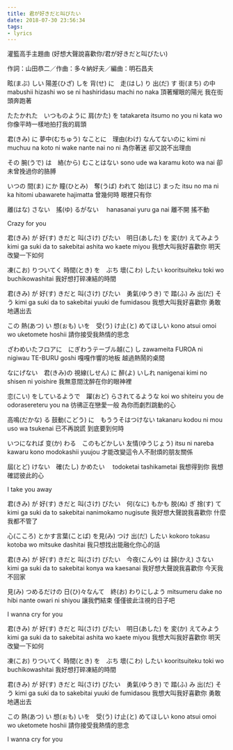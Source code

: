 ```yaml
---
title: 君が好きだと叫びたい
date: 2018-07-30 23:56:34
tags:
- lyrics
---
```


灌籃高手主題曲 (好想大聲說喜歡你/君が好きだと叫びたい)
 

作詞：山田恭二／作曲：多々納好夫／編曲：明石昌夫

眩(まぶ) しい 陽差(ひざ) しを 背(せ) に　走(はし) り 出(だ) す 街(まち) の中
mabushii hizashi wo se ni hashiridasu machi no naka
頂著耀眼的陽光  我在街頭奔跑著


たたかれた　いつものように 肩(かた) を
tatakareta itsumo no you ni kata wo
你像平時一樣地拍打我的肩頭


君(きみ) に 夢中(むちゅう) なことに　理由(わけ) なんてないのに
kimi ni muchuu na koto ni wake nante nai no ni
為你著迷  卻又說不出理由


その 腕(うで) は　絡(から) むことはない
sono ude wa karamu koto wa nai
卻未曾挽過你的胳膊


いつの 間(ま) にか 瞳(ひとみ)　奪(うば) われて 始(はじ) まった
itsu no ma ni ka hitomi ubawarete hajimatta
曾幾何時  眼裡只有你

離(はな) さない　搖(ゆ) るがない　
hanasanai yuru ga nai
離不開 搖不動

Crazy for you

 

君(きみ) が 好(す) きだと 叫(さけ) びたい　明日(あした) を 変(か) えてみよう
kimi ga suki da to sakebitai ashita wo kaete miyou
我想大叫我好喜歡你  明天改變一下如何

凍(こお) りついてく 時間(とき) を　ぶち 壞(こわ) したい
kooritsuiteku toki wo buchikowashitai
我好想打碎凍結的時間  

君(きみ) が 好(す) きだと 叫(さけ) びたい　勇氣(ゆうき) で 踏(ふ) み 出(だ) そう
kimi ga suki da to sakebitai yuuki de fumidasou
我想大叫我好喜歡你  勇敢地邁出去

この 熱(あつ) い 想(ぉも) いを　受(う) け止(と) めてほしい
kono atsui omoi wo uketomete hoshii
請你接受我熱情的思念

 

ざわめいたフロアに　にぎわうテーブル越(こ) し
zawameita FUROA ni nigiwau TE-BURU goshi
嘎嘎作響的地板  越過熱鬧的桌間 

なにげない　君(きみ)の 視線(しせん) に 醉(よ) いしれ
nanigenai kimi no shisen ni yoishire
我無意間沈醉在你的眼神裡
 

恋(こい) をしているようで　躍(おど) らされてるような
koi wo shiteiru you de odorasereteru you na
彷彿正在戀愛一般  為你而劇烈跳動的心

高鳴(だかな) る 鼓動(こどう) に　もううそはつけない
takanaru kodou ni mou uso wa tsukenai
已不再說謊  到底要到何時

いつになれば 变(か) わる　このもどかしい 友情(ゆうじょう)
itsu ni nareba kawaru kono modokashii yuujou
才能改變這令人不耐煩的朋友關係

屆(とど) けない　確(たし) かめたい　
todoketai tashikametai
我想得到你  我想確認彼此的心 

I take you away

 

君(きみ) が 好(す) きだと 叫(さけ) びたい　何(なに) もかも 脱(ぬ) ぎ 捨(す) て
kimi ga suki da to sakebitai nanimokamo nugisute
我好想大聲說我喜歡你  什麼我都不管了

心(こころ) とかす言葉(ことば) を見(み) つけ 出(だ) したい
kokoro tokasu kotoba wo mitsuke dashitai
我只想找出能融化你心的話  

君(きみ) が 好(す) きだと 叫(さけ) びたい　今夜(こんや) は 歸(かえ) さない
kimi ga suki da to sakebitai konya wa kaesanai
我好想大聲說我喜歡你  今天我不回家

見(み) つめるだけの 日(ひ)々なんて　終(お) わりにしよう
mitsumeru dake no hibi nante owari ni shiyou
讓我們結束   僅僅彼此注視的日子吧

I wanna cry for you

 

君(きみ) が 好(す) きだと 叫(さけ) びたい　明日(あした) を 変(か) えてみよう
kimi ga suki da to sakebitai ashita wo kaete miyou
我想大叫我好喜歡你  明天改變一下如何

凍(こお) りついてく 時間(とき) を　ぶち 壞(こわ) したい
kooritsuiteku toki wo buchikowashitai
我好想打碎凍結的時間  

君(きみ) が 好(す) きだと 叫(さけ) びたい　勇氣(ゆうき) で 踏(ふ) み 出(だ) そう
kimi ga suki da to sakebitai yuuki de fumidasou
我想大叫我好喜歡你  勇敢地邁出去

この 熱(あつ) い 想(ぉも) いを　受(う) け止(と) めてほしい
kono atsui omoi wo uketomete hoshii
請你接受我熱情的思念

I wanna cry for you
